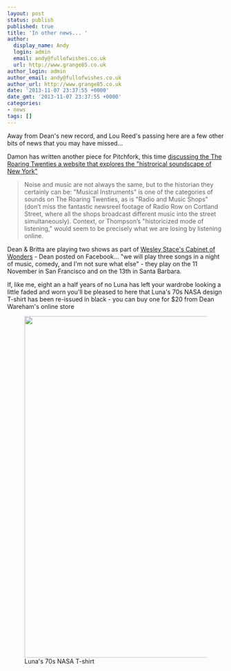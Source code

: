 ```yaml
---
layout: post
status: publish
published: true
title: 'In other news... '
author:
  display_name: Andy
  login: admin
  email: andy@fullofwishes.co.uk
  url: http://www.grange85.co.uk
author_login: admin
author_email: andy@fullofwishes.co.uk
author_url: http://www.grange85.co.uk
date: '2013-11-07 23:37:55 +0000'
date_gmt: '2013-11-07 23:37:55 +0000'
categories:
- news
tags: []
---
```

<p>Away from Dean's new record, and Lou Reed's passing here are a few other bits of news that you may have missed...</p>
<p>Damon has written another piece for Pitchfork, this time <a href="http://pitchfork.com/thepitch/126-the-roaring-twenties/">discussing the The Roaring Twenties a website that explores the "histrorical soundscape of New York"</a></p>
<blockquote><p>Noise and music are not always the same, but to the historian they certainly can be: "Musical Instruments" is one of the categories of sounds on The Roaring Twenties, as is "Radio and Music Shops" (don’t miss the fantastic newsreel footage of Radio Row on Cortland Street, where all the shops broadcast different music into the street simultaneously). Context, or Thompson’s "historicized mode of listening," would seem to be precisely what we are losing by listening online.</p></blockquote>
<p>Dean & Britta are playing two shows as part of <a href="http://thecabinetofwonders.com/">Wesley Stace's Cabinet of Wonders</a> - Dean posted on Facebook... "we will play three songs in a night of music, comedy, and I'm not sure what else" - they play on the 11 November in San Francisco and on the 13th in Santa Barbara.</p>
<p>If, like me, eight an a half years of no Luna has left your wardrobe looking a little faded and worn you'll be pleased to here that Luna's 70s NASA design T-shirt has been re-issued in black - you can <span class="removed_link" title="http://elevenspot.11spot.com/deanwareham/luna-t-shirt.html">buy one for $20 from Dean Wareham's online store</span><br />
<figure class="caption aligncenter"><img src="https://media.fullofwishes.co.uk/02-luna/pictures/luna_t.jpeg" width="625" height="792" class /><figcaption class="caption-text"> Luna's 70s NASA T-shirt</figcaption></figure>
